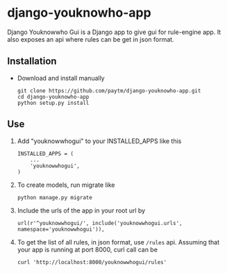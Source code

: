 # django-youknowho-app

Django Youknowwho Gui is a Django app to give gui for rule-engine app. It also exposes an api
where rules can be get in json format.

## Installation

* Download and install manually

    ```
    git clone https://github.com/paytm/django-youknowho-app.git
    cd django-youknowho-app
    python setup.py install
    ```

## Use

1. Add "youknowwhogui" to your INSTALLED_APPS like this

    ```
    INSTALLED_APPS = (
        ...
        'youknowwhogui',
    )
    ```

2. To create models, run migrate like

    ```
    python manage.py migrate
    ```

3. Include the urls of the app in your root url by

    ```
    url(r'^youknowwhogui/', include('youknowwhogui.urls', namespace='youknowwhogui')),
    ```

4. To get the list of all rules, in json format, use `/rules` api. Assuming that your app is running
    at port 8000, curl call can be 

    ```
    curl 'http://localhost:8000/youknowwhogui/rules'
    ```
